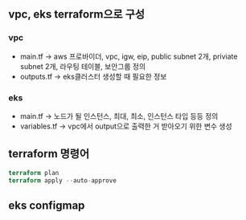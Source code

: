 ## vpc, eks terraform으로 구성

### vpc 
- main.tf -> aws 프로바이더, vpc, igw, eip, public subnet 2개, priviate subnet 2개, 라우팅 테이블, 보안그룹 정의
- outputs.tf -> eks클러스터 생성할 때 필요한 정보

### eks
- main.tf -> 노드가 될 인스턴스, 최대, 최소, 인스턴스 타입 등등 정의
- variables.tf -> vpc에서 output으로 출력한 거 받아오기 위한 변수 생성

## terraform 명령어
```terraform init
terraform plan
terraform apply --auto-approve

```

## eks configmap
```aws eks update-kubeconfig --name bookstore-cluster

```



